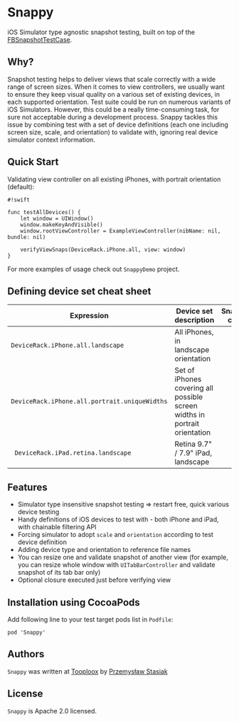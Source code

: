 Snappy
======

iOS Simulator type agnostic snapshot testing, built on top of the [FBSnapshotTestCase](https://github.com/facebook/ios-snapshot-test-case).

Why?
----

Snapshot testing helps to deliver views that scale correctly with a wide range of screen sizes. When it comes to view controllers, we usually want to ensure they keep visual quality on a various set of existing devices, in each supported orientation. Test suite could be run on numerous variants of iOS Simulators. However, this could be a really time-consuming task, for sure not acceptable during a development process. Snappy tackles this issue by combining test with a set of device definitions (each one including screen size, scale, and orientation) to validate with, ignoring real device simulator context information.

Quick Start
-----------

Validating view controller on all existing iPhones, with portrait orientation (default):

```
#!swift

func testAllDevices() {
    let window = UIWindow()
    window.makeKeyAndVisible()
    window.rootViewController = ExampleViewController(nibName: nil, bundle: nil)
    
    verifyViewSnaps(DeviceRack.iPhone.all, view: window)
}
```

For more examples of usage check out `SnappyDemo` project.

Defining device set cheat sheet
-------------------------------

| Expression                               | Device set description                   | Snapshot count |
| ---------------------------------------- | ---------------------------------------- | :------------: |
| `DeviceRack.iPhone.all.landscape`        | All iPhones, in landscape orientation    |       4        |
| `DeviceRack.iPhone.all.portrait.uniqueWidths` | Set of iPhones covering all possible screen widths in portrait orientation |       3        |
| ` DeviceRack.iPad.retina.landscape`      | Retina 9.7" / 7.9" iPad, landscape       |       1        |

Features
--------
* Simulator type insensitive snapshot testing => restart free, quick various device testing
* Handy definitions of iOS devices to test with - both iPhone and iPad, with chainable filtering API
* Forcing simulator to adopt `scale` and `orientation` according to test device definition
* Adding device type and orientation to reference file names
* You can resize one and validate snapshot of another view (for example, you can resize whole window with `UITabBarController` and validate snapshot of its tab bar only)
* Optional closure executed just before verifying view

Installation using CocoaPods
----------------------------

Add following line to your test target pods list in `Podfile`:

`pod 'Snappy'`

Authors
-------

`Snappy` was written at [Tooploox](www.tooploox.com) by
[Przemysław Stasiak](https://github.com/pstasiak)

License
-------

`Snappy` is Apache 2.0 licensed.